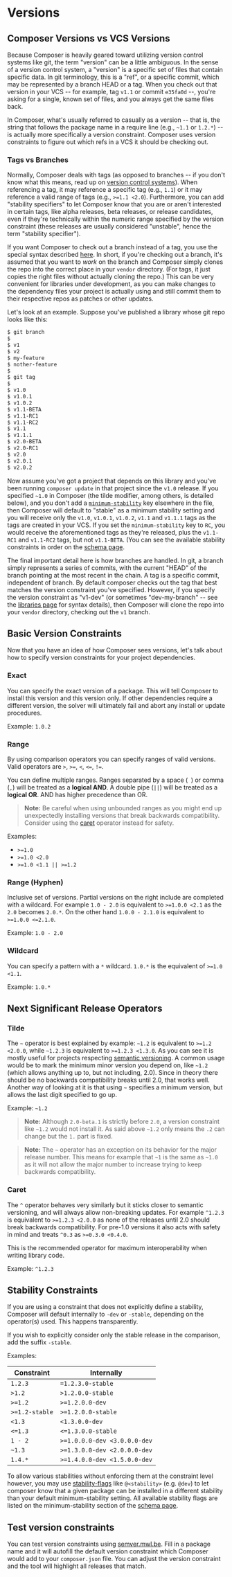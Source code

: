 <!--
    tagline: Versions explained.
-->

# Versions

## Composer Versions vs VCS Versions

Because Composer is heavily geared toward utilizing version control systems
like git, the term "version" can be a little ambiguous. In the sense of a
version control system, a "version" is a specific set of files that contain
specific data. In git terminology, this is a "ref", or a specific commit,
which may be represented by a branch HEAD or a tag. When you check out that
version in your VCS -- for example, tag `v1.1` or commit `e35fa0d` --, you're
asking for a single, known set of files, and you always get the same files back.

In Composer, what's usually referred to casually as a version -- that is,
the string that follows the package name in a require line (e.g., `~1.1` or
`1.2.*`) -- is actually more specifically a version constraint. Composer
uses version constraints to figure out which refs in a VCS it should be
checking out.

### Tags vs Branches

Normally, Composer deals with tags (as opposed to branches -- if you don't
know what this means, read up on
[version control systems](https://en.wikipedia.org/wiki/Version_control#Common_vocabulary)).
When referencing a tag, it may reference a specific tag (e.g., `1.1`) or it
may reference a valid range of tags (e.g., `>=1.1 <2.0`). Furthermore, you
can add "stability specifiers" to let Composer know that you are or aren't
interested in certain tags, like alpha releases, beta releases, or release
candidates, even if they're technically within the numeric range specified
by the version constraint (these releases are usually considered "unstable",
hence the term "stability specifier"). 

If you want Composer to check out a branch instead of a tag, you use the
special syntax described [here](02-libraries.md#branches). In short, if
you're checking out a branch, it's assumed that you want to *work* on the
branch and Composer simply clones the repo into the correct place in your
`vendor` directory. (For tags, it just copies the right files without actually
cloning the repo.) This can be very convenient for libraries under development,
as you can make changes to the dependency files your project is actually using
and still commit them to their respective repos as patches or other updates.

Let's look at an example. Suppose you've published a library whose git repo
looks like this:

```sh
$ git branch
$ 
$ v1
$ v2
$ my-feature
$ nother-feature
$
$ git tag
$ 
$ v1.0
$ v1.0.1
$ v1.0.2
$ v1.1-BETA
$ v1.1-RC1
$ v1.1-RC2
$ v1.1
$ v1.1.1
$ v2.0-BETA
$ v2.0-RC1
$ v2.0
$ v2.0.1
$ v2.0.2
```

Now assume you've got a project that depends on this library and you've been
running `composer update` in that project since the `v1.0` release. If you
specified `~1.0` in Composer (the tilde modifier, among others, is detailed
below), and you don't add a [`minimum-stability`](04-schema.md#minimum-stability)
key elsewhere in the file, then Composer will default to "stable" as a minimum
stability setting and you will receive only the `v1.0`, `v1.0.1`, `v1.0.2`,
`v1.1` and `v1.1.1` tags as the tags are created in your VCS. If you set the
`minimum-stability` key to `RC`, you would receive the aforementioned tags as
they're released, plus the `v1.1-RC1` and `v1.1-RC2` tags, but not `v1.1-BETA`.
(You can see the available stability constraints in order on the
[schema page](04-schema.md#minimum-stability).

The final important detail here is how branches are handled. In git, a branch
simply represents a series of commits, with the current "HEAD" of the branch
pointing at the most recent in the chain. A tag is a specific commit, independent
of branch. By default composer checks out the tag that best matches the version
constraint you've specified. However, if you specify the version constraint as
"v1-dev" (or sometimes "dev-my-branch" -- see the [libraries page](02-libraries.md#branches)
for syntax details), then Composer will clone the repo into your `vendor`
  directory, checking out the `v1` branch.

## Basic Version Constraints

Now that you have an idea of how Composer sees versions, let's talk about how
to specify version constraints for your project dependencies.

### Exact

You can specify the exact version of a package. This will tell Composer to
install this version and this version only. If other dependencies require
a different version, the solver will ultimately fail and abort any install
or update procedures.

Example: `1.0.2`

### Range

By using comparison operators you can specify ranges of valid versions. Valid
operators are `>`, `>=`, `<`, `<=`, `!=`.

You can define multiple ranges. Ranges separated by a space (<code>&nbsp;</code>)
or comma (`,`) will be treated as a **logical AND**. A double pipe (`||`)
will be treated as a **logical OR**. AND has higher precedence than OR.

> **Note:** Be careful when using unbounded ranges as you might end up
> unexpectedly installing versions that break backwards compatibility.
> Consider using the [caret](#caret) operator instead for safety.

Examples:

* `>=1.0`
* `>=1.0 <2.0`
* `>=1.0 <1.1 || >=1.2`

### Range (Hyphen)

Inclusive set of versions. Partial versions on the right include are completed
with a wildcard. For example `1.0 - 2.0` is equivalent to `>=1.0.0 <2.1` as the
`2.0` becomes `2.0.*`. On the other hand `1.0.0 - 2.1.0` is equivalent to
`>=1.0.0 <=2.1.0`.

Example: `1.0 - 2.0`

### Wildcard

You can specify a pattern with a `*` wildcard. `1.0.*` is the equivalent of
`>=1.0 <1.1`.

Example: `1.0.*`

## Next Significant Release Operators

### Tilde

The `~` operator is best explained by example: `~1.2` is equivalent to
`>=1.2 <2.0.0`, while `~1.2.3` is equivalent to `>=1.2.3 <1.3.0`. As you can see
it is mostly useful for projects respecting [semantic
versioning](http://semver.org/). A common usage would be to mark the minimum
minor version you depend on, like `~1.2` (which allows anything up to, but not
including, 2.0). Since in theory there should be no backwards compatibility
breaks until 2.0, that works well. Another way of looking at it is that using
`~` specifies a minimum version, but allows the last digit specified to go up.

Example: `~1.2`

> **Note:** Although `2.0-beta.1` is strictly before `2.0`, a version constraint
> like `~1.2` would not install it. As said above `~1.2` only means the `.2`
> can change but the `1.` part is fixed.

> **Note:** The `~` operator has an exception on its behavior for the major
> release number. This means for example that `~1` is the same as `~1.0` as
> it will not allow the major number to increase trying to keep backwards
> compatibility.

### Caret

The `^` operator behaves very similarly but it sticks closer to semantic
versioning, and will always allow non-breaking updates. For example `^1.2.3`
is equivalent to `>=1.2.3 <2.0.0` as none of the releases until 2.0 should
break backwards compatibility. For pre-1.0 versions it also acts with safety
in mind and treats `^0.3` as `>=0.3.0 <0.4.0`.

This is the recommended operator for maximum interoperability when writing
library code.

Example: `^1.2.3`

## Stability Constraints

If you are using a constraint that does not explicitly define a stability,
Composer will default internally to `-dev` or `-stable`, depending on the
operator(s) used. This happens transparently.

If you wish to explicitly consider only the stable release in the comparison,
add the suffix `-stable`.

Examples:

 Constraint         | Internally
------------------- | ------------------------
 `1.2.3`            | `=1.2.3.0-stable`
 `>1.2`             | `>1.2.0.0-stable`
 `>=1.2`            | `>=1.2.0.0-dev`
 `>=1.2-stable`     | `>=1.2.0.0-stable`
 `<1.3`             | `<1.3.0.0-dev`
 `<=1.3`            | `<=1.3.0.0-stable`
 `1 - 2`            | `>=1.0.0.0-dev <3.0.0.0-dev`
 `~1.3`             | `>=1.3.0.0-dev <2.0.0.0-dev`
 `1.4.*`            | `>=1.4.0.0-dev <1.5.0.0-dev`

To allow various stabilities without enforcing them at the constraint level
however, you may use [stability-flags](../04-schema.md#package-links) like
`@<stability>` (e.g. `@dev`) to let composer know that a given package
can be installed in a different stability than your default minimum-stability
setting. All available stability flags are listed on the minimum-stability
section of the [schema page](../04-schema.md#minimum-stability).

## Test version constraints

You can test version constraints using [semver.mwl.be](https://semver.mwl.be).
Fill in a package name and it will autofill the default version constraint
which Composer would add to your `composer.json` file. You can adjust the
version constraint and the tool will highlight all releases that match.
